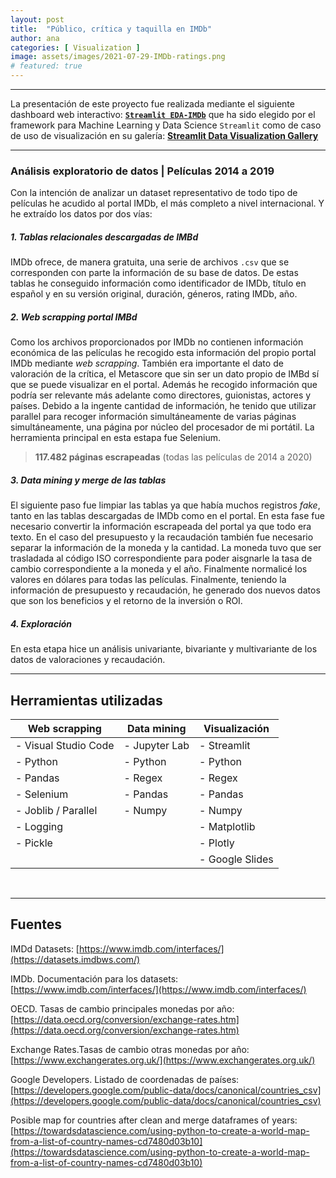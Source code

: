 ```yaml
---
layout: post
title:  "Público, crítica y taquilla en IMDb"
author: ana
categories: [ Visualization ]
image: assets/images/2021-07-29-IMDb-ratings.png
# featured: true
---
```



---

La presentación de este proyecto fue realizada mediante el siguiente dashboard web interactivo: [**`Streamlit EDA-IMDb`**](https://share.streamlit.io/casiopa/eda-imdb/main/src/utils/streamlit/EDA_IMDb_main.py) que ha sido elegido por el framework para Machine Learning y Data Science `Streamlit` como de caso de uso de visualización en su galería: [**Streamlit Data Visualization Gallery**](https://streamlit.io/gallery?category=data-visualization)

---


### Análisis exploratorio de datos | Películas 2014 a 2019
Con la intención de analizar un dataset representativo de todo tipo de películas he acudido al portal IMDb, el más completo a nivel internacional. Y he extraído los datos por dos vías:

##### 1. Tablas relacionales descargadas de IMBd
IMDb ofrece, de manera gratuita, una serie de archivos `.csv` que se corresponden con parte la información de su base de datos. De estas tablas he conseguido información como identificador de IMDb, título en español y en su versión original, duración, géneros, rating IMDb, año.

##### 2. *Web scrapping* portal IMBd
Como los archivos proporcionados por IMDb no contienen información económica de las películas he recogido esta información del propio portal IMDb mediante *web scrapping*. También era importante el dato de valoración de la crítica, el Metascore que sin ser un dato propio de IMBd sí que se puede visualizar en el portal. Además he recogido información que podría ser relevante más adelante como directores, guionistas, actores y países. Debido a la ingente cantidad de información, he tenido que utilizar parallel para recoger información simultáneamente de varias páginas simultáneamente, una página por núcleo del procesador de mi portátil. La herramienta principal en esta estapa fue Selenium.
> **117.482 páginas escrapeadas** (todas las películas de 2014 a 2020)

##### 3. *Data mining* y *merge* de las tablas
El siguiente paso fue limpiar las tablas ya que había muchos registros *fake*, tanto en las tablas descargadas de IMDb como en el portal.
En esta fase fue necesario convertir la información escrapeada del portal ya que todo era texto. En el caso del presupuesto y la recaudación también fue necesario separar la información de la moneda y la cantidad. La moneda tuvo que ser trasladada al código ISO correspondiente para poder aisgnarle la tasa de cambio correspondiente a la moneda y el año. Finalmente normalicé los valores en dólares para todas las películas.
Finalmente, teniendo la información de presupuesto y recaudación, he generado dos nuevos datos que son los beneficios y el retorno de la inversión o ROI.

##### 4. Exploración
En esta etapa hice un análisis univariante, bivariante y multivariante de los datos de valoraciones y recaudación.

---
## Herramientas utilizadas

| Web scrapping 		| Data mining		| Visualización  	|
|---					|---				|---				|
| - Visual Studio Code	| - Jupyter Lab		| - Streamlit		|
| - Python				| - Python			| - Python			|
| - Pandas				| - Regex			| - Regex			|
| - Selenium			| - Pandas			| - Pandas			|
| - Joblib / Parallel	| - Numpy			| - Numpy			|
| - Logging				|   				| - Matplotlib		|
| - Pickle				|   				| - Plotly			|
|   					|   				| - Google Slides	|

<p><br></p>

---
## Fuentes

IMDd Datasets:
[https://www.imdb.com/interfaces/](https://datasets.imdbws.com/)

IMDb. Documentación para los datasets:
[https://www.imdb.com/interfaces/](https://www.imdb.com/interfaces/)

OECD. Tasas de cambio principales monedas por año:
[https://data.oecd.org/conversion/exchange-rates.htm](https://data.oecd.org/conversion/exchange-rates.htm)

Exchange Rates.Tasas de cambio otras monedas por año:
[https://www.exchangerates.org.uk/](https://www.exchangerates.org.uk/)

Google Developers. Listado de coordenadas de países:
[https://developers.google.com/public-data/docs/canonical/countries_csv](https://developers.google.com/public-data/docs/canonical/countries_csv)

Posible map for countries after clean and merge dataframes of years:
[https://towardsdatascience.com/using-python-to-create-a-world-map-from-a-list-of-country-names-cd7480d03b10](https://towardsdatascience.com/using-python-to-create-a-world-map-from-a-list-of-country-names-cd7480d03b10)